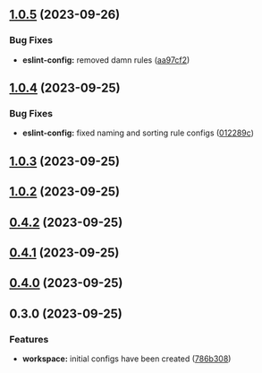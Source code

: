 ## [1.0.5](https://github.com/Yurchishin/anylint/compare/eslint-config-v1.0.4...eslint-config-v1.0.5) (2023-09-26)

### Bug Fixes

- **eslint-config:** removed damn rules ([aa97cf2](https://github.com/Yurchishin/anylint/commit/aa97cf254a9f3ba2c31ed484064dca518969e9da))

## [1.0.4](https://github.com/Yurchishin/anylint/compare/eslint-config-v1.0.3...eslint-config-v1.0.4) (2023-09-25)

### Bug Fixes

- **eslint-config:** fixed naming and sorting rule configs ([012289c](https://github.com/Yurchishin/anylint/commit/012289c25052563f448e4aa91b593776c38f1661))

## [1.0.3](https://github.com/Yurchishin/anylint/compare/eslint-config-v1.0.2...eslint-config-v1.0.3) (2023-09-25)

## [1.0.2](https://github.com/Yurchishin/anylint/compare/eslint-config-v0.4.2...eslint-config-v1.0.2) (2023-09-25)

## [0.4.2](https://github.com/Yurchishin/anylint/compare/eslint-config-v0.4.1...eslint-config-v0.4.2) (2023-09-25)

## [0.4.1](https://github.com/Yurchishin/anylint/compare/eslint-config-v0.4.0...eslint-config-v0.4.1) (2023-09-25)

## [0.4.0](https://github.com/Yurchishin/anylint/compare/eslint-config-v0.3.1...eslint-config-v0.4.0) (2023-09-25)

## 0.3.0 (2023-09-25)

### Features

- **workspace:** initial configs have been created ([786b308](https://github.com/Yurchishin/anylint/commit/4cb568a744e417a749644a8df5be243db2a9861f))

